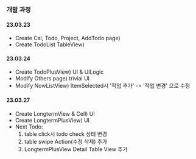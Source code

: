 ### 개발 과정
#### 23.03.23
- Create Cal, Todo, Project, AddTodo page)
- Create TodoList TableView)
#### 23.03.24
- Create TodoPlusView) UI & UILogic
- Modify Others page) trivial UI 
- Modify NowListView) ItemSelected시 '작업 추가' -> '작업 변경' 으로 수정
#### 23.03.27
- Create LongtermView & Cell) UI 
- Create LongtermPlusView) UI
- Next Todo:
    1. table click시 todo check 상태 변경
    2. table swipe Action(수정 삭제) 추가
    3. LongtermPlusView Detail Table View 추가
